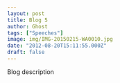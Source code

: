 ```yaml
---
layout: post
title: Blog 5
author: Ghost
tags: ["Speeches"]
image: img/IMG-20150215-WA0010.jpg
date: "2012-08-20T15:11:55.000Z"
draft: false
---
```



Blog description
